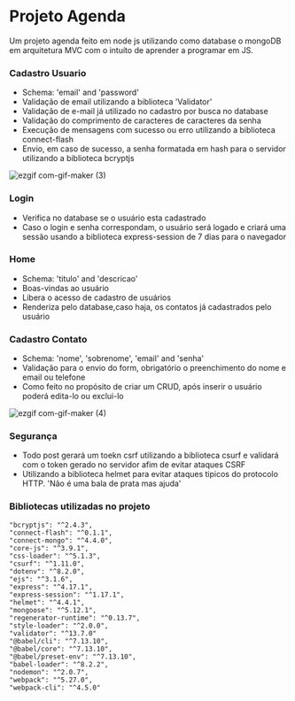 # Projeto Agenda

Um projeto agenda feito em node js utilizando como database o mongoDB em arquitetura MVC com o intuíto de aprender a programar em JS.


### Cadastro Usuario
<ul>
<li>Schema: 'email' and 'password'
<li>Validação de email utilizando a biblioteca 'Validator' 
<li>Validação de e-mail já utilizado no cadastro por busca no database
<li>Validação do comprimento de caracteres de caracteres da senha
<li>Execução de mensagens com sucesso ou erro utilizando a biblioteca connect-flash
<li>Envio, em caso de sucesso, a senha formatada em hash para o servidor utilizando a biblioteca bcryptjs
</ul>

![ezgif com-gif-maker (3)](https://user-images.githubusercontent.com/101290219/170896496-7b999ab7-062a-4488-83f1-132ff8cbd012.gif)


### Login
<ul>
<li>Verifica no database se o usuário esta cadastrado
<li>Caso o login e senha correspondam, o usuário será logado e criará uma sessão usando a biblioteca express-session de 7 dias para o navegador
</ul>

### Home
<ul>
<li>Schema: 'titulo' and 'descricao'
<li>Boas-vindas ao usuário
<li>Libera o acesso de cadastro de usuários
<li>Renderiza pelo database,caso haja, os contatos já cadastrados pelo usuário
</ul>

### Cadastro Contato
<ul>
<li>Schema: 'nome', 'sobrenome', 'email' and 'senha'
<li>Validação para o envio do form, obrigatório o preenchimento do nome e email ou telefone
<li>Como feito no propósito de criar um CRUD, após inserir o usuário poderá edita-lo ou exclui-lo
</ul>

![ezgif com-gif-maker (4)](https://user-images.githubusercontent.com/101290219/170896616-74fe6ecb-adf2-4c47-a04a-73909910a9f4.gif)


### Segurança
<ul>
<li>Todo post gerará um toekn csrf utilizando a biblioteca csurf e validará com o token gerado no servidor afim de evitar ataques CSRF
<li>Utilizando a biblioteca helmet para evitar ataques tipicos do protocolo HTTP. 'Não é uma bala de prata mas ajuda'
</ul>

### Bibliotecas utilizadas no projeto
    "bcryptjs": "^2.4.3",
    "connect-flash": "^0.1.1",
    "connect-mongo": "^4.4.0",
    "core-js": "^3.9.1",
    "css-loader": "^5.1.3",
    "csurf": "^1.11.0",
    "dotenv": "^8.2.0",
    "ejs": "^3.1.6",
    "express": "^4.17.1",
    "express-session": "^1.17.1",
    "helmet": "^4.4.1",
    "mongoose": "^5.12.1",
    "regenerator-runtime": "^0.13.7",
    "style-loader": "^2.0.0",
    "validator": "^13.7.0"
    "@babel/cli": "^7.13.10",
    "@babel/core": "^7.13.10",
    "@babel/preset-env": "^7.13.10",
    "babel-loader": "^8.2.2",
    "nodemon": "^2.0.7",
    "webpack": "^5.27.0",
    "webpack-cli": "^4.5.0"




